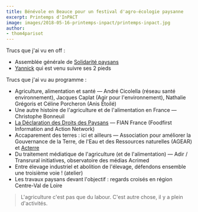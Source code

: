 ```yaml
---
title: Bénévole en Beauce pour un festival d'agro-écologie paysanne
excerpt: Printemps d'InPACT
image: images/2018-05-16-printemps-inpact/printemps-inpact.jpg
author:
- thom4parisot
---
```


Trucs que j'ai vu en off :

- Assemblée générale de [Solidarité paysans]
- [Yannick] qui est venu suivre ses 2 pieds

Trucs que j'ai vu au programme :

- Agriculture, alimentation et santé — André Cicolella (réseau santé environnement), Jacques Caplat (Agir pour l'environnement), Nathalie Grégoris et Céline Porcheron (Anis Étoilé)
- Une autre histoire de l'agriculture et de l'alimentation en France — Christophe Bonneuil
- [La Déclaration des Droits des Paysans] — FIAN France (Foodfirst Information and Action Network)
- Accaparement des terres : ici et ailleurs — Association pour améliorer la Gouvernance de la Terre, de l'Eau et des Ressources naturelles (AGEAR) et [Acterre]
- Du traitement médiatique de l'agriculture (et de l'alimentation) — Adir / Transrural initiatives, observatoire des médias Acrimed
- Entre élevage industriel et abolition de l'élevage, défendons ensemble une troisième voie ! (atelier)
- Les travaux paysans devant l'objectif : regards croisés en région Centre-Val de Loire

> L'agriculture c'est pas que du labour. C'est autre chose, il y a plein d'activités.

[programme complet]: https://www.latelierpaysan.org/IMG/pdf/prog_complet_definitif.pdf
[Solidarité paysans]: https://www.solidaritepaysans.org
[La Déclaration des Droits des Paysans]: https://www.fian.fr/les-projets-actions/la-declaration-des-droits-des-paysans/
[Acterre]: https://www.acterre.org/
[Yannick]: https://ut7.fr/blog/2017/04/14/500-jours-chez-ut7.html
